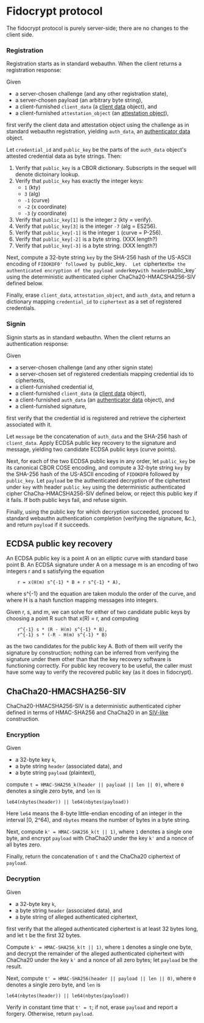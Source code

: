 Fidocrypt protocol
==================

The fidocrypt protocol is purely server-side; there are no changes to
the client side.

### Registration

Registration starts as in standard webauthn.  When the client returns a
registration response:

Given

- a server-chosen challenge (and any other registration state),
- a server-chosen payload (an arbitrary byte string),
- a client-furnished `client_data` (a
  [client data](https://www.w3.org/TR/webauthn-1/#client-data) object),
  and
- a client-furnished `attestation_object` (an
  [attestation object](https://www.w3.org/TR/webauthn-1/#attestation-object)),

first verify the client data and attestation object using the challenge
as in standard webauthn registration, yielding `auth_data`, an
[authenticator data](https://www.w3.org/TR/webauthn-1/#authenticator-data)
object.

Let `credential_id` and `public_key` be the parts of the `auth_data`
object's attested credential data as byte strings.  Then:

1. Verify that `public_key` is a CBOR dictionary.  Subscripts in the
   sequel will denote dictoinary lookup.
2. Verify that `public_key` has exactly the integer keys:
   - `1` (kty)
   - `3` (alg)
   - `-1` (curve)
   - `-2` (x coordinate)
   - `-3` (y coordinate)
3. Verify that `public_key[1]` is the integer `2` (kty = verify).
4. Verify that `public_key[3]` is the integer `-7` (alg = ES256).
5. Verify that `public_key[-1]` is the integer `1` (curve = P-256).
6. Verify that `public_key[-2]` is a byte string.  (XXX length?)
7. Verify that `public_key[-3]` is a byte string.  (XXX length?)

Next, compute a 32-byte string `key` by the SHA-256 hash of the
US-ASCII encoding of `FIDOKDF0' followed by `public_key`.  Let
`ciphertext` be the authenticated encryption of the payload under `key`
with header `public_key` using the deterministic authenticated cipher
ChaCha20-HMACSHA256-SIV defined below.

Finally, erase `client_data`, `attestation_object`, and `auth_data`,
and return a dictionary mapping `credential_id` to `ciphertext` as a
set of registered credentials.

### Signin

Signin starts as in standard webauthn.  When the client returns an
authentication response:

Given

- a server-chosen challenge (and any other signin state)
- a server-chosen set of registered credentials mapping credential ids
  to ciphertexts,
- a client-furnished credential id,
- a client-furnished `client_data` (a
  [client data](https://www.w3.org/TR/webauthn-1/#client-data) object),
- a client-furnished `auth_data` (an
  [authenticator data](https://www.w3.org/TR/webauthn-1/#authenticator-data)
  object), and
- a client-furnished signature,

first verify that the credential id is registered and retrieve the
ciphertext associated with it.

Let `message` be the concatenation of `auth_data` and the SHA-256 hash
of `client_data`.  Apply ECDSA public key recovery to the signature and
message, yielding two candidate ECDSA public keys (curve points).

Next, for each of the two ECDSA public keys in any order, let
`public_key` be its canonical CBOR COSE encoding, and compute a 32-byte
string `key` by the SHA-256 hash of the US-ASCII encoding of `FIDOKDF0`
followed by `public_key`.  Let `payload` be the authenticated
decryption of the ciphertext under `key` with header `public_key` using
the deterministic authenticated cipher ChaCha-HMACSHA256-SIV defined
below, or reject this public key if it fails.  If both public keys
fail, and refuse signin.

Finally, using the public key for which decryption succeeded, proceed
to standard webauthn authentication completion (verifying the
signature, &c.), and return `payload` if it succeeds.

ECDSA public key recovery
-------------------------

An ECDSA public key is a point A on an elliptic curve with standard
base point B.  An ECDSA signature under A on a message m is an encoding
of two integers r and s satisfying the equation

        r = x(H(m) s^{-1} * B + r s^{-1} * A),

where s^{-1} and the equation are taken modulo the order of the curve,
and where H is a hash function mapping messages into integers.

Given r, s, and m, we can solve for either of two candidate public keys
by choosing a point R such that x(R) = r, and computing

        r^{-1} s * (R - H(m) s^{-1} * B),
        r^{-1} s * (-R - H(m) s^{-1} * B)

as the two candidates for the public key A.  Both of them will verify
the signature by construction; nothing can be inferred from verifying
the signature under them other than that the key recovery software is
functioning correctly.  For public key recovery to be useful, the
caller must have some way to verify the recovered public key (as it
does in fidocrypt).

ChaCha20-HMACSHA256-SIV
-----------------------

ChaCha20-HMACSHA256-SIV is a deterministic authenticated cipher defined
in terms of HMAC-SHA256 and ChaCha20 in an
[SIV-like](https://web.cs.ucdavis.edu/~rogaway/papers/keywrap.pdf)
construction.

### Encryption

Given

- a 32-byte key `k`,
- a byte string `header` (associated data), and
- a byte string `payload` (plaintext),

compute `t = HMAC-SHA256_k(header || payload || len || 0)`, where `0`
denotes a single zero byte, and `len` is

```
le64(nbytes(header)) || le64(nbytes(payload))
```

Here `le64` means the 8-byte little-endian encoding of an integer in
the interval [0, 2^64), and `nbytes` means the number of bytes in a
byte string.

Next, compute `k' = HMAC-SHA256_k(t || 1)`, where `1` denotes a single
one byte, and encrypt `payload` with ChaCha20 under the key `k'` and a
nonce of all bytes zero.

Finally, return the concatenation of `t` and the ChaCha20 ciphertext of
`payload`.

### Decryption

Given

- a 32-byte key `k`,
- a byte string `header` (associated data), and
- a byte string of alleged authenticated ciphertext,

first verify that the alleged authenticated ciphertext is at least 32
bytes long, and let `t` be the first 32 bytes.

Compute `k' = HMAC-SHA256_k(t || 1)`, where `1` denotes a single one
byte, and decrypt the remainder of the alleged authenticated ciphertext
with ChaCha20 under the key `k'` and a nonce of all zero bytes; let
`payload` be the result.

Next, compute `t' = HMAC-SHA256(header || payload || len || 0)`, where
`0` denotes a single zero byte, and `len` is

```
le64(nbytes(header)) || le64(nbytes(payload))
```

Verify in constant time that `t' = t`; if not, erase `payload` and
report a forgery.  Otherwise, return `payload`.
